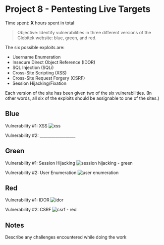 # Project 8 - Pentesting Live Targets

Time spent: **X** hours spent in total

> Objective: Identify vulnerabilities in three different versions of the Globitek website: blue, green, and red.

The six possible exploits are:
* Username Enumeration
* Insecure Direct Object Reference (IDOR)
* SQL Injection (SQLi)
* Cross-Site Scripting (XSS)
* Cross-Site Request Forgery (CSRF)
* Session Hijacking/Fixation

Each version of the site has been given two of the six vulnerabilities. (In other words, all six of the exploits should be assignable to one of the sites.)

## Blue

Vulnerability #1: XSS
![xss](https://user-images.githubusercontent.com/37943892/40516603-342178f0-5f66-11e8-95c7-8845184a0439.gif)


Vulnerability #2: __________________


## Green

Vulnerability #1: Session Hijacking
![session hijacking - green](https://user-images.githubusercontent.com/37943892/40516576-0c29fa34-5f66-11e8-8c0e-3560e5423081.gif)


Vulnerability #2: User Enumeration
![user enumeration](https://user-images.githubusercontent.com/37943892/40516592-2287ecd2-5f66-11e8-8a69-e587faae9744.gif)



## Red

Vulnerability #1: IDOR
![idor](https://user-images.githubusercontent.com/37943892/40516388-5972b2fa-5f65-11e8-8766-0629fbc6c483.gif)


Vulnerability #2: CSRF
![csrf - red](https://user-images.githubusercontent.com/37943892/40516550-ef706068-5f65-11e8-91a5-ec378717fb26.gif)


## Notes

Describe any challenges encountered while doing the work
